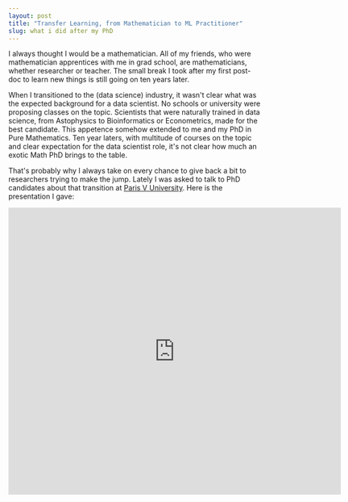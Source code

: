 ```yaml
---
layout: post
title: "Transfer Learning, from Mathematician to ML Practitioner"
slug: what i did after my PhD
---
```


I always thought I would be a mathematician. All of my friends, who were mathematician apprentices with me in grad school, are mathematicians, whether researcher or teacher. 
The small break I took after my first post-doc to learn new things is still going on ten years later.  

When I transitioned to the (data science) industry, it wasn't clear what was the expected background for a data scientist. No schools or university were proposing classes on the topic. Scientists that were naturally trained in data science, from Astophysics to Bioinformatics or Econometrics, made for the best candidate. This appetence somehow extended to me and my PhD in Pure Mathematics. Ten year laters, with multitude of courses on the topic and clear expectation for the data scientist role, it's not clear how much an exotic Math PhD brings to the table.  

That's probably why I always take on every chance to give back a bit to researchers trying to make the jump. Lately I was asked to talk to PhD candidates about that transition at [Paris V University](https://map5.mi.parisdescartes.fr/events/journee-pour-les-debouches-dun-doctorat-en-mathematiques/). Here is the presentation I gave:


<iframe id="google-slide" src="https://docs.google.com/presentation/d/e/2PACX-1vTmHMTvjknSQY2WSSmOhNUsk-niT2HGAHmsaCYyNH41h9LU--wYyuiRQNmGJSvou_OH4xCdsgpnxGEU/embed?start=false&loop=false&delayms=3000" frameborder="0" width="660" height="569" allowfullscreen="true" mozallowfullscreen="true" webkitallowfullscreen="true"></iframe>